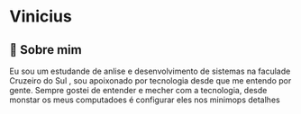 # Vinicius


## 🚀 Sobre mim
Eu sou um estudande de anlise e desenvolvimento de sistemas na faculade Cruzeiro do Sul , sou apoixonado por tecnologia desde que me entendo por gente.
Sempre gostei de entender e mecher com a tecnologia, desde monstar os meus computadoes é configurar eles nos minimops detalhes

